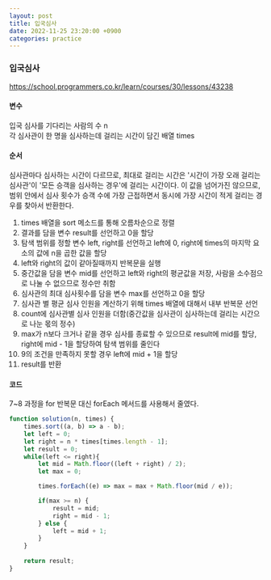 ```yaml
---
layout: post
title: 입국심사
date: 2022-11-25 23:20:00 +0900
categories: practice
---
```

### 입국심사    
https://school.programmers.co.kr/learn/courses/30/lessons/43238    
    
#### 변수    
입국 심사를 기다리는 사람의 수 n    
각 심사관이 한 명을 심사하는데 걸리는 시간이 담긴 배열 times    
    
#### 순서    
심사관마다 심사하는 시간이 다르므로, 최대로 걸리는 시간은 '시간이 가장 오래 걸리는 심사관'이 '모든 승객을 심사하는 경우'에 걸리는 시간이다. 이 값을 넘어가진 않으므로, 범위 안에서 심사 횟수가 승객 수에 가장 근접하면서 동시에 가장 시간이 적게 걸리는 경우를 찾아서 반환한다.    
1. times 배열을 sort 메소드를 통해 오름차순으로 정렬    
2. 결과를 담을 변수 result를 선언하고 0을 할당    
3. 탐색 범위를 정할 변수 left, right를 선언하고 left에 0, right에 times의 마지막 요소의 값에 n을 곱한 값을 할당    
4. left와 right의 값이 같아질때까지 반복문을 실행    
5. 중간값을 담을 변수 mid를 선언하고 left와 right의 평균값을 저장, 사람을 소수점으로 나눌 수 없으므로 정수만 취함    
6. 심사관의 최대 심사횟수를 담을 변수 max를 선언하고 0을 할당    
7. 심사관 별 평균 심사 인원을 계산하기 위해 times 배열에 대해서 내부 반복문 선언    
8. count에 심사관별 심사 인원을 더함(중간값을 심사관이 심사하는데 걸리는 시간으로 나눈 몫의 정수)     
9. max가 n보다 크거나 같을 경우 심사를 종료할 수 있으므로 result에 mid를 할당, right에 mid - 1을 할당하여 탐색 범위를 줄인다    
10. 9의 조건을 만족하지 못할 경우 left에 mid + 1을 할당    
11. result를 반환    
    
#### 코드    
7~8 과정을 for 반복문 대신 forEach 메서드를 사용해서 줄였다.    
```JavaScript
function solution(n, times) {
    times.sort((a, b) => a - b);
    let left = 0;
    let right = n * times[times.length - 1];
    let result = 0;
    while(left <= right){
        let mid = Math.floor((left + right) / 2);
        let max = 0;

        times.forEach((e) => max = max + Math.floor(mid / e));

        if(max >= n) {
            result = mid;
            right = mid - 1;
        } else {
            left = mid + 1;
        }
    }
    
    return result;
}
```